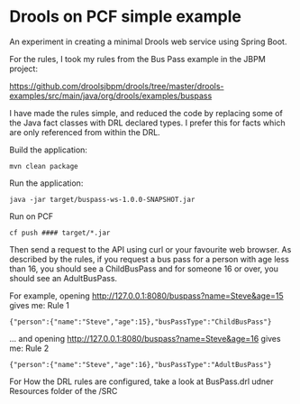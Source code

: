 Drools on PCF simple example 
===

An experiment in creating a minimal Drools web service using Spring Boot.

For the rules, I took my rules from the Bus Pass example in the JBPM project:

https://github.com/droolsjbpm/drools/tree/master/drools-examples/src/main/java/org/drools/examples/buspass

I have made the rules simple, and reduced the code by replacing some of the Java fact classes with DRL declared types. I prefer this for facts which are only referenced from within the DRL.

Build the application:

    mvn clean package

Run the application:

    java -jar target/buspass-ws-1.0.0-SNAPSHOT.jar
    
Run on PCF 

    cf push #### target/*.jar

Then send a request to the API using curl or your favourite web browser. As described by the rules, if you request a bus pass for a person with age less than 16, you should see a ChildBusPass and for someone 16 or over, you should see an AdultBusPass.

For example, opening http://127.0.0.1:8080/buspass?name=Steve&age=15 gives me: Rule 1
    
    {"person":{"name":"Steve","age":15},"busPassType":"ChildBusPass"}
    
... and opening http://127.0.0.1:8080/buspass?name=Steve&age=16 gives me: Rule 2 
    
    {"person":{"name":"Steve","age":16},"busPassType":"AdultBusPass"}

For How the DRL rules are configured, take a look at BusPass.drl udner Resources folder of the /SRC
